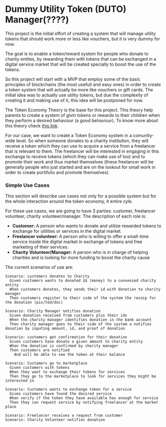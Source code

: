# Dummy Utility Token (DUTO) Manager(????)

This project is the initial effort of creating a system that will manage utility tokens that should work more or less like vouchers, but it is very dummy for now.

The goal is to enable a token/reward system for people who donate to charity entites, by rewarding them with tokens that can be exchanged in a digital service market that will be created specially to boost the use of the tokens.

So this project will start with a MVP that employ some of the basic principles of blockchains (the most usefull and easy ones) in order to create a token system that will actually be more like vouchers or gift cards. The initial idea was to actually use utility tokens, but due the complexity of creating it and making use of it, this idea will be postponed for now.

The Token Economy Theory is the base for this project. This theory help parents to create a system of givin tokens or rewards to their children when they perform a desired behaviour (a good behaviour). To know more about this theory check [this link](https://fcpg.ca/what-is-a-token-system-and-how-can-it-be-helpful-for-my-child-with-autism/#:~:text=A%20token%20system%20or%20token,Ayllon%20%26%20Azrin%2C%201968). 

For our case, we want to create a Token Economy system in a comunity-wide level. So when someone donates to a charity institution, they will receive a token which they can use to acquire a service from a freelancer that is relevant to them. The freelancer will be interested in engaging in this exchange to receive tokens (which they can make use of too) and to promote their work and thus market themselves (these freelancer will be generally people who just started and are on the lookout for small work in order to create portifolio and promote themselves).

### Simple Use Cases

This section will describe use cases not only for a possible system but for the whole interaction around the token economy, it entire cyle.

For these use cases, we are going to have 3 parties: customer, freelancer volunteer, charity volunteer/manager. 
The description of each role is:

- **Customer:** A person who wants to donate and utilize rewarded tokens to exchange for utilities or services in the digital market.
- **Freelancer volunteer:** A person who is willing to offer a small-time service inside the digital market in exchange of tokens and free marketing of their services.
- **Charity Volunteer/Manager:** A person who is in charge of helping charities and is looking for more funding to boost the charity cause

The current scenarios of use are:

```gherkin
Scenario: customers donates to Charity
  Given customers wants to donated $$ (money) to a convenied charity entity
  When customers donates, they sends their id with donation to charity manager
  Then customers register to their side of the system the receip for the donation (pix/ted/doc)

Scenario: Charity Manager notifies donation
  Given donation received from customers plus their ids
  When the charity manager identifies donation in the bank account
  Then charity manager goes to their side of the system a notifies donation by inputing amount, id, and proof of donation

Scenario: customers get confirmation for their donation
  Given customers have donate a given amount to charity entity
  When the donation is confirmed by charity manager
  Then customers are notified 
    And will be able to see the token at their balance

Scenario: Customers go to marketplace
  Given customers with tokens
  When they want to exchange their tokens for services
  Then they go to the marketplace to look for services they might be interested in

Scenario: Customers wants to exchange token for a service
  Given customers have found the desired service
  When verify if the token they have available has enough for service
  Then they can request service by notifying freelancer at the market place

Scenario: Freelancer receives a request from customer
Scenario: Charity Volunteer notifies donation
```
